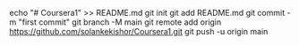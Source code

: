 echo "# Coursera1" >> README.md
git init
git add README.md
git commit -m "first commit"
git branch -M main
git remote add origin https://github.com/solankekishor/Coursera1.git
git push -u origin main

